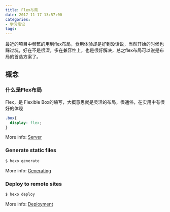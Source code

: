 ```yaml
---
title: Flex布局
date: 2017-11-17 13:57:00
categories:
- 学习笔记
tags:
---
```

最近的项目中频繁的用到flex布局，食用体验却是好到没话说，当然开始的时候也踩过坑，好在不是很深，多在兼容性上，也是很好解决，总之flex布局可以说是布局的首选方案了。

## 概念

### 什么是Flex布局

Flex，是 Flexible Box的缩写，大概意思就是灵活的布局，很通俗，在实用中有很好的体现

``` css
.box{
  display: flex;
}
```

More info: [Server](https://hexo.io/docs/server.html)

### Generate static files

``` bash
$ hexo generate
```

More info: [Generating](https://hexo.io/docs/generating.html)

### Deploy to remote sites

``` bash
$ hexo deploy
```

More info: [Deployment](https://hexo.io/docs/deployment.html)
